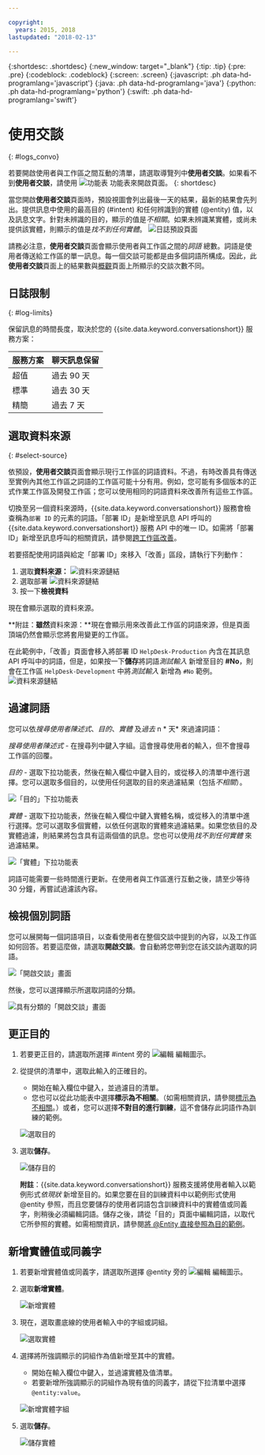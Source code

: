 ```yaml
---

copyright:
  years: 2015, 2018
lastupdated: "2018-02-13"

---
```


{:shortdesc: .shortdesc}
{:new_window: target="_blank"}
{:tip: .tip}
{:pre: .pre}
{:codeblock: .codeblock}
{:screen: .screen}
{:javascript: .ph data-hd-programlang='javascript'}
{:java: .ph data-hd-programlang='java'}
{:python: .ph data-hd-programlang='python'}
{:swift: .ph data-hd-programlang='swift'}

# 使用交談
{: #logs_convo}

若要開啟使用者與工作區之間互動的清單，請選取導覽列中**使用者交談**。如果看不到**使用者交談**，請使用 ![功能表](images/Menu_16.png) 功能表來開啟頁面。
{: shortdesc}

當您開啟**使用者交談**頁面時，預設視圖會列出最後一天的結果，最新的結果會先列出。提供訊息中使用的最高目的 (#intent) 和任何辨識到的實體 (@entity) 值，以及訊息文字。針對未辨識的目的，顯示的值是*不相關*。如果未辨識某實體，或尚未提供該實體，則顯示的值是*找不到任何實體*。
![日誌預設頁面](images/logs_page1.png)

請務必注意，**使用者交談**頁面會顯示使用者與工作區之間的*詞語* 總數。詞語是使用者傳送給工作區的單一訊息。每一個交談可能都是由多個詞語所構成。因此，此**使用者交談**頁面上的結果數與[概觀](logs_oview.html)頁面上所顯示的交談次數不同。

## 日誌限制
{: #log-limits}

保留訊息的時間長度，取決於您的 {{site.data.keyword.conversationshort}} 服務方案：

  服務方案                             | 聊天訊息保留
  ------------------------------------ | ------------------------------------
  超值                                 | 過去 90 天
  標準                                 | 過去 30 天
  精簡              | 過去 7 天

## 選取資料來源
{: #select-source}

依預設，**使用者交談**頁面會顯示現行工作區的詞語資料。不過，有時改善具有傳送至實例內其他工作區之詞語的工作區可能十分有用。例如，您可能有多個版本的正式作業工作區及開發工作區；您可以使用相同的詞語資料來改善所有這些工作區。

切換至另一個資料來源時，{{site.data.keyword.conversationshort}} 服務會檢查稱為`部署 ID` 的元素的詞語。「部署 ID」是新增至訊息 API 呼叫的 {{site.data.keyword.conversationshort}} 服務 API 中的唯一 ID。如需將「部署 ID」新增至訊息呼叫的相關資訊，請參閱[跨工作區改善](logs.html#deploy_id)。

若要搭配使用詞語與給定「部署 ID」來移入「改善」區段，請執行下列動作：

1.  選取**資料來源：** ![資料來源鏈結](images/data_source_1.png)
1.  選取部署 ![資料來源鏈結](images/data_source_2.png)
1.  按一下**檢視資料**

現在會顯示選取的資料來源。

**附註：**雖然**資料來源：**現在會顯示用來改善此工作區的詞語來源，但是頁面頂端仍然會顯示您將套用變更的工作區。

在此範例中，「改善」頁面會移入將部署 ID `HelpDesk-Production` 內含在其訊息 API 呼叫中的詞語，但是，如果按一下**儲存**將詞語*測試輸入* 新增至目的 **#No**，則會在工作區 `HelpDesk-Development` 中將*測試輸入* 新增為 `#No` 範例。
![資料來源鏈結](images/data_source_3.png)

## 過濾詞語

您可以依*搜尋使用者陳述式*、*目的*、*實體* 及*過去* n * 天* 來過濾詞語：

*搜尋使用者陳述式* - 在搜尋列中鍵入字組。這會搜尋使用者的輸入，但不會搜尋工作區的回覆。

*目的* - 選取下拉功能表，然後在輸入欄位中鍵入目的，或從移入的清單中進行選擇。您可以選取多個目的，以使用任何選取的目的來過濾結果（包括*不相關*）。

![「目的」下拉功能表](images/intents_filter.png)

*實體* - 選取下拉功能表，然後在輸入欄位中鍵入實體名稱，或從移入的清單中進行選擇。您可以選取多個實體，以依任何選取的實體來過濾結果。如果您依目的*及* 實體過濾，則結果將包含具有這兩個值的訊息。您也可以使用*找不到任何實體* 來過濾結果。

![「實體」下拉功能表](images/entities_filter.png)

詞語可能需要一些時間進行更新。在使用者與工作區進行互動之後，請至少等待 30 分鐘，再嘗試過濾該內容。

## 檢視個別詞語
您可以展開每一個詞語項目，以查看使用者在整個交談中提到的內容，以及工作區如何回答。若要這麼做，請選取**開啟交談**。會自動將您帶到您在該交談內選取的詞語。

![「開啟交談」畫面](images/open_convo.png)

然後，您可以選擇顯示所選取詞語的分類。

![具有分類的「開啟交談」畫面](images/open_convo_classes.png)

## 更正目的

1.  若要更正目的，請選取所選擇 #intent 旁的 ![編輯](images/edit_icon.png) 編輯圖示。
1.  從提供的清單中，選取此輸入的正確目的。
    - 開始在輸入欄位中鍵入，並過濾目的清單。
    - 您也可以從此功能表中選擇**標示為不相關**。（如需相關資訊，請參閱[標示為不相關](intents.html#mark-irrelevant)。）或者，您可以選擇**不對目的進行訓練**，這不會儲存此詞語作為訓練的範例。

    ![選取目的](images/select_intent.png)
1.  選取**儲存**。

    ![儲存目的](images/save_intent.png)

    **附註**：{{site.data.keyword.conversationshort}} 服務支援將使用者輸入以範例形式*依現狀* 新增至目的。如果您要在目的訓練資料中以範例形式使用 @entity 參照，而且您要儲存的使用者詞語包含訓練資料中的實體值或同義字，則稍後必須編輯詞語。儲存之後，請從「目的」頁面中編輯詞語，以取代它所參照的實體。如需相關資訊，請參閱[將 @Entity 直接參照為目的範例](intents.html#entity-as-example)。

## 新增實體值或同義字

1.  若要新增實體值或同義字，請選取所選擇 @entity 旁的 ![編輯](images/edit_icon.png) 編輯圖示。
1.  選取**新增實體**。

    ![新增實體](images/add_entity.png)
1.  現在，選取畫底線的使用者輸入中的字組或詞組。

    ![選取實體](images/select_entity.png)
1.  選擇將所強調顯示的詞組作為值新增至其中的實體。
    - 開始在輸入欄位中鍵入，並過濾實體及值清單。
    - 若要新增所強調顯示的詞組作為現有值的同義字，請從下拉清單中選擇 `@entity:value`。

    ![新增實體字組](images/add_entity_word.png)
1.  選取**儲存**。

    ![儲存實體](images/add_entity_save.png)
